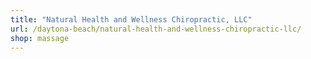 ```yaml
---
title: "Natural Health and Wellness Chiropractic, LLC"
url: /daytona-beach/natural-health-and-wellness-chiropractic-llc/
shop: massage
---
```

